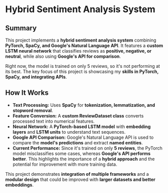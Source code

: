 # **Hybrid Sentiment Analysis System**  

## **Summary**  
This project implements a **hybrid sentiment analysis system** combining **PyTorch, SpaCy, and Google's Natural Language API**. It features a **custom LSTM neural network** that classifies reviews as **positive, negative, or neutral**, while also using **Google's API for comparison**.  

Right now, the model is trained on only 5 reviews, so it's not performing at its best. The key focus of this project is showcasing my **skills in PyTorch, SpaCy, and integrating APIs**.  

## **How It Works**  
- **Text Processing:** Uses **SpaCy** for **tokenization, lemmatization, and stopword removal**.  
- **Feature Conversion:** A **custom ReviewDataset class** converts processed text into numerical features.  
- **Neural Network:** A **PyTorch-based LSTM model** with **embedding layers** and **LSTM units** to understand text sequences.  
- **Google API Comparison:** Google's Natural Language API is used to compare the **model's predictions** and extract **named entities**.  
- **Current Performance:** Since it's trained on only **5 reviews**, the PyTorch model misclassifies some cases, whereas **Google's API performs better**. This highlights the importance of a **hybrid approach** and the potential for improvement with more training data.  

This project demonstrates **integration of multiple frameworks** and a **modular design** that could be improved with **larger datasets and better embeddings**.  

